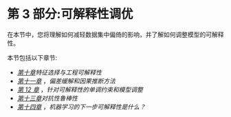 <title>B16383_Section3_ePub_RK</title>

# 第 3 部分:可解释性调优

在本节中，您将理解如何减轻数据集中偏倚的影响，并了解如何调整模型的可解释性。

本节包括以下章节:

*   [*第十章*](B16383_10_ePub_RK.xhtml#_idTextAnchor205)*特征选择与工程可解释性*
*   [*第十一章*](B16383_11_ePub_RK.xhtml#_idTextAnchor231) ，*偏差缓解和因果推断方法*
*   [*第 12 章*](B16383_12_ePub_RK.xhtml#_idTextAnchor261) ，*针对可解释性的单调约束和模型调整*
*   [*第十三章*](B16383_13_ePub_RK.xhtml#_idTextAnchor284)*对抗性鲁棒性*
*   [*第十四章*](B16383_14_ePub_RK.xhtml#_idTextAnchor304) ，*机器学习的下一步可解释性是什么？*
